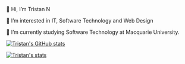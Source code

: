 👋 Hi, I’m Tristan N

👀 I’m interested in IT, Software Technology and Web Design

🌱 I’m currently studying Software Technology at Macquarie University.


[![Tristan's GitHub stats](https://github-readme-stats.vercel.app/api?username=Tristan296)](https://github.com/anuraghazra/github-readme-stats&show_icons=true&theme=radical)

[![Tristan's stats](https://github-readme-stats.vercel.app/api/wakatime?username=Tristan296)](https://github.com/anuraghazra/github-readme-stats)
